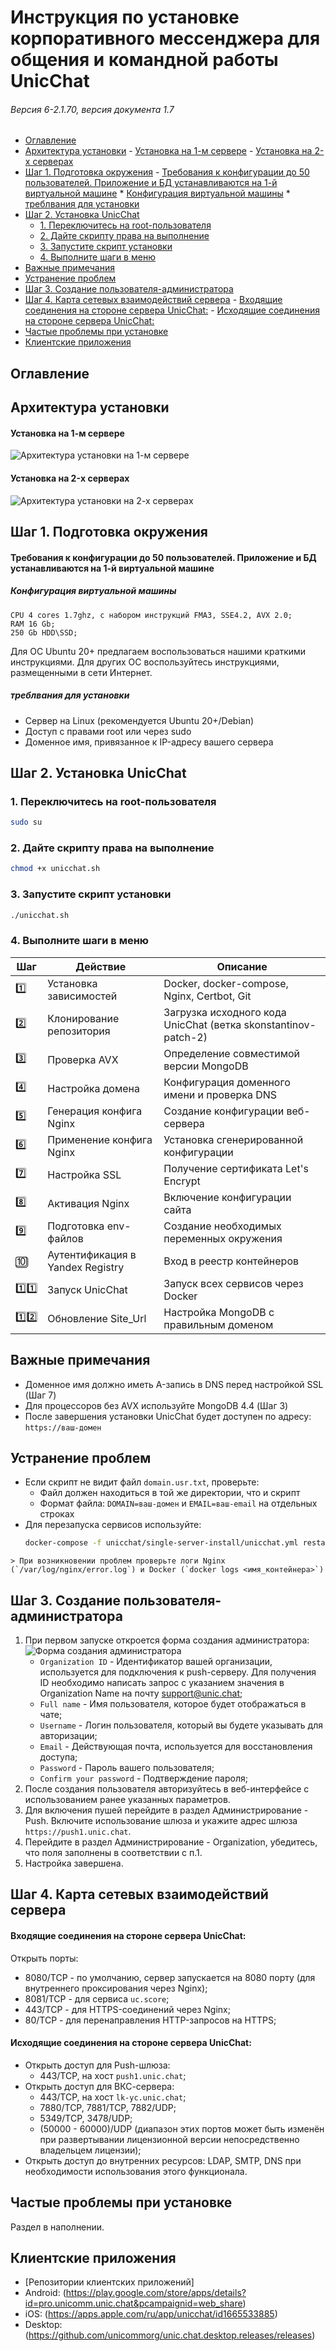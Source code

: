 
<!-- TOC --><a name="-unicchat"></a>
# Инструкция по установке корпоративного мессенджера для общения и командной работы UnicChat

<!-- TOC --><a name="-6-2170-17"></a>
###### Версия 6-2.1.70, версия документа 1.7
<!-- TOC start (generated with https://github.com/derlin/bitdowntoc) -->

   * [Оглавление](#)
   * [Архитектура установки](#-)
         - [Установка на 1-м сервере](#-1-)
         - [Установка на 2-x серверах](#-2-x-)
   * [Шаг 1. Подготовка окружения](#-1--1)
         - [Требования к конфигурации до 50 пользователей. Приложение и БД устанавливаются на 1-й виртуальной машине](#-50-1-)
            * [Конфигурация виртуальной машины](#--1)
            * [треблвания  для установки](#--2)
   * [Шаг 2. Установка UnicChat](#-2-unicchat)
      + [1. Переключитесь на root-пользователя](#1-root-)
      + [2. Дайте скрипту права на выполнение](#2-)
      + [3. Запустите скрипт установки](#3-)
      + [4. Выполните шаги в меню](#4-)
   * [Важные примечания](#--3)
   * [Устранение проблем](#--4)
   * [Шаг 3. Создание пользователя-администратора](#-3-)
   * [Шаг 4. Карта сетевых взаимодействий сервера](#-4-)
         - [Входящие соединения на стороне сервера UnicChat:](#-unicchat-1)
         - [Исходящие соединения на стороне сервера UnicChat:](#-unicchat-2)
   * [Частые проблемы при установке](#--5)
   * [Клиентские приложения](#--6)

<!-- TOC end -->





<!-- TOC --><a name=""></a>
## Оглавление
<!-- TOC -->

<!-- TOC -->

<!-- TOC --><a name="-"></a>
## Архитектура установки

<!-- TOC --><a name="-1-"></a>
#### Установка на 1-м сервере
![](./assets/1vm-unicchat-install-scheme.jpg "Архитектура установки на 1-м сервере")
<!-- TOC --><a name="-2-x-"></a>
#### Установка на 2-x серверах
![](./assets/2vm-unicchat-install-scheme.jpg "Архитектура установки на 2-х серверах")

<!-- TOC --><a name="-1--1"></a>
## Шаг 1. Подготовка окружения

<!-- TOC --><a name="-50-1-"></a>
#### Требования к конфигурации до 50 пользователей. Приложение и БД устанавливаются на 1-й виртуальной машине

<!-- TOC --><a name="--1"></a>
##### Конфигурация виртуальной машины
```
CPU 4 cores 1.7ghz, с набором инструкций FMA3, SSE4.2, AVX 2.0;
RAM 16 Gb;
250 Gb HDD\SSD;
```
Для ОС Ubuntu 20+ предлагаем воспользоваться нашими краткими инструкциями. Для других ОС воспользуйтесь инструкциями, размещенными в сети Интернет.
<!-- TOC --><a name="--2"></a>
##### треблвания  для установки
- Сервер на Linux (рекомендуется Ubuntu 20+/Debian)
- Доступ с правами root или через sudo
- Доменное имя, привязанное к IP-адресу вашего сервера

<!-- TOC --><a name="-2-unicchat"></a>
## Шаг 2. Установка UnicChat
<!-- TOC --><a name="1-root-"></a>
### 1. Переключитесь на root-пользователя
```bash
sudo su
```

<!-- TOC --><a name="2-"></a>
### 2. Дайте скрипту права на выполнение
```bash
chmod +x unicchat.sh
```

<!-- TOC --><a name="3-"></a>
### 3. Запустите скрипт установки
```bash
./unicchat.sh
```

<!-- TOC --><a name="4-"></a>
### 4. Выполните шаги в меню

| Шаг | Действие | Описание |
|-----|----------|----------|
| 1️⃣ | Установка зависимостей | Docker, docker-compose, Nginx, Certbot, Git |
| 2️⃣ | Клонирование репозитория | Загрузка исходного кода UnicChat (ветка skonstantinov-patch-2) |
| 3️⃣ | Проверка AVX | Определение совместимой версии MongoDB |
| 4️⃣ | Настройка домена | Конфигурация доменного имени и проверка DNS |
| 5️⃣ | Генерация конфига Nginx | Создание конфигурации веб-сервера |
| 6️⃣ | Применение конфига Nginx | Установка сгенерированной конфигурации |
| 7️⃣ | Настройка SSL | Получение сертификата Let's Encrypt |
| 8️⃣ | Активация Nginx | Включение конфигурации сайта |
| 9️⃣ | Подготовка env-файлов | Создание необходимых переменных окружения |
| 🔟 | Аутентификация в Yandex Registry | Вход в реестр контейнеров |
| 1️⃣1️⃣ | Запуск UnicChat | Запуск всех сервисов через Docker |
| 1️⃣2️⃣ | Обновление Site_Url | Настройка MongoDB с правильным доменом |

<!-- TOC --><a name="--3"></a>
## Важные примечания
- Доменное имя должно иметь A-запись в DNS перед настройкой SSL (Шаг 7)
- Для процессоров без AVX используйте MongoDB 4.4 (Шаг 3)
- После завершения установки UnicChat будет доступен по адресу: `https://ваш-домен`

<!-- TOC --><a name="--4"></a>
## Устранение проблем
- Если скрипт не видит файл `domain.usr.txt`, проверьте:
  - Файл должен находиться в той же директории, что и скрипт
  - Формат файла: `DOMAIN=ваш-домен` и `EMAIL=ваш-email` на отдельных строках
- Для перезапуска сервисов используйте:
  ```bash
  docker-compose -f unicchat/single-server-install/unicchat.yml restart
  ```
```
> При возникновении проблем проверьте логи Nginx (`/var/log/nginx/error.log`) и Docker (`docker logs <имя_контейнера>`)
```
<!-- TOC --><a name="-3-"></a>
## Шаг 3. Создание пользователя-администратора
1. При первом запуске откроется форма создания администратора:
   ![](./assets/form-setup-wizard.png "Форма создания администратора")
   * `Organization ID` - Идентификатор вашей организации, используется для подключения к push-серверу. Для получения ID необходимо написать запрос с указанием значения в Organization Name на почту support@unic.chat;
   * `Full name` - Имя пользователя, которое будет отображаться в чате;
   * `Username` - Логин пользователя, который вы будете указывать для авторизации;
   * `Email` - Действующая почта, используется для восстановления доступа;
   * `Password` - Пароль вашего пользователя;
   * `Confirm your password` - Подтверждение пароля;
2. После создания пользователя авторизуйтесь в веб-интерфейсе с использованием ранее указанных параметров.
3. Для включения пушей перейдите в раздел Администрирование - Push. Включите использование шлюза и укажите адрес шлюза `https://push1.unic.chat`.
4. Перейдите в раздел Администрирование - Organization, убедитесь, что поля заполнены в соответствии с п.1.
5. Настройка завершена.

<!-- TOC --><a name="-4-"></a>
## Шаг 4. Карта сетевых взаимодействий сервера

<!-- TOC --><a name="-unicchat-1"></a>
#### Входящие соединения на стороне сервера UnicChat:
Открыть порты:
- 8080/TCP - по умолчанию, сервер запускается на 8080 порту (для внутреннего проксирования через Nginx);
- 8081/TCP - для сервиса `uc.score`;
- 443/TCP - для HTTPS-соединений через Nginx;
- 80/TCP - для перенаправления HTTP-запросов на HTTPS;

<!-- TOC --><a name="-unicchat-2"></a>
#### Исходящие соединения на стороне сервера UnicChat:
* Открыть доступ для Push-шлюза:
  * 443/TCP, на хост `push1.unic.chat`;
* Открыть доступ для ВКС-сервера:
  * 443/TCP, на хост `lk-yc.unic.chat`;
  * 7880/TCP, 7881/TCP, 7882/UDP;
  * 5349/TCP, 3478/UDP;
  * (50000 - 60000)/UDP (диапазон этих портов может быть изменён при развертывании лицензионной версии непосредственно владельцем лицензии);
* Открыть доступ до внутренних ресурсов: LDAP, SMTP, DNS при необходимости использования этого функционала.

<!-- TOC --><a name="--5"></a>
## Частые проблемы при установке
Раздел в наполнении.

<!-- TOC --><a name="--6"></a>
## Клиентские приложения
* [Репозитории клиентских приложений]
* Android: (https://play.google.com/store/apps/details?id=pro.unicomm.unic.chat&pcampaignid=web_share)
* iOS: (https://apps.apple.com/ru/app/unicchat/id1665533885)
* Desktop: (https://github.com/unicommorg/unic.chat.desktop.releases/releases)
